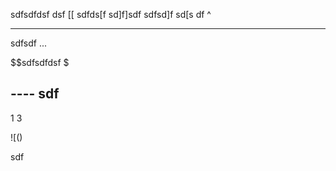 sdfsdfdsf dsf [[ sdfds[f sd]f]sdf sdfsd]f sd[s df ^

---
sdfsdf
...

$$sdfsdfdsf
$

---- sdf
---------

1 3 


![()

sdf
